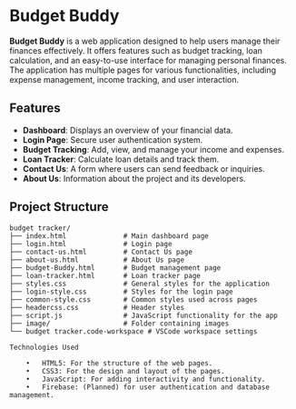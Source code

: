 # Budget Buddy

**Budget Buddy** is a web application designed to help users manage their finances effectively. It offers features such as budget tracking, loan calculation, and an easy-to-use interface for managing personal finances. The application has multiple pages for various functionalities, including expense management, income tracking, and user interaction.

## Features

- **Dashboard**: Displays an overview of your financial data.
- **Login Page**: Secure user authentication system.
- **Budget Tracking**: Add, view, and manage your income and expenses.
- **Loan Tracker**: Calculate loan details and track them.
- **Contact Us**: A form where users can send feedback or inquiries.
- **About Us**: Information about the project and its developers.

## Project Structure

```plaintext
budget tracker/
├── index.html              # Main dashboard page
├── login.html              # Login page
├── contact-us.html         # Contact Us page
├── about-us.html           # About Us page
├── budget-Buddy.html       # Budget management page
├── loan-tracker.html       # Loan tracker page
├── styles.css              # General styles for the application
├── login-style.css         # Styles for the login page
├── common-style.css        # Common styles used across pages
├── headercss.css           # Header styles
├── script.js               # JavaScript functionality for the app
├── image/                  # Folder containing images
└── budget tracker.code-workspace # VSCode workspace settings

Technologies Used

	•	HTML5: For the structure of the web pages.
	•	CSS3: For the design and layout of the pages.
	•	JavaScript: For adding interactivity and functionality.
	•	Firebase: (Planned) for user authentication and database management.